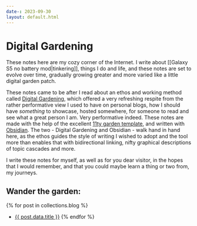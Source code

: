 ```yaml
---
date-: 2023-09-30
layout: default.html
---
```

# Digital Gardening
These notes here are my cozy corner of the Internet. I write about [[Galaxy S5 no battery mod|tinkering]], things I do and life, and these notes are set to evolve over time, gradually growing greater and more varied like a little digital garden patch.

These notes came to be after I read about an ethos and working method called <a href="https://maggieappleton.com/garden-history" target="_blank">Digital Gardening</a>, which offered a very refreshing respite from the rather performative view I used to have on personal blogs, how I should have _something_ to showcase, hosted somewhere, for someone to read and see what a great person I am. Very performative indeed. These notes are made with the help of the excellent <a href="https://github.com/binyamin/eleventy-garden" target="_blank">11ty garden template</a>, and written with <a href="https://obsidian.md" target="_blank">Obsidian</a>. The two - Digital Gardening and Obsidian - walk hand in hand here, as the ethos guides the style of writing I wished to adopt and the tool more than enables that with bidirectional linking, nifty graphical descriptions of topic cascades and more.

I write these notes for myself, as well as for you dear visitor, in the hopes that I would remember, and that you could maybe learn a thing or two from, my journeys.

## Wander the garden:
{% for post in collections.blog %}
- <a href="{{ post.url }}">{{ post.data.title }}</a>
{% endfor %}
